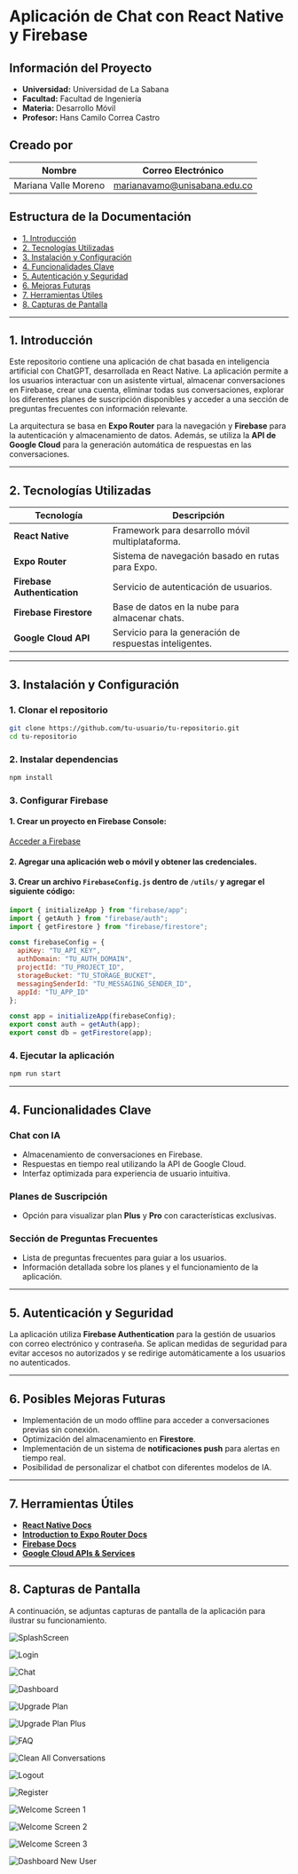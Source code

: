 # Aplicación de Chat con React Native y Firebase

## Información del Proyecto
- **Universidad:** Universidad de La Sabana  
- **Facultad:** Facultad de Ingeniería  
- **Materia:** Desarrollo Móvil  
- **Profesor:** Hans Camilo Correa Castro  

## Creado por
| Nombre | Correo Electrónico |
|--------|--------------------|
| Mariana Valle Moreno | marianavamo@unisabana.edu.co |

## Estructura de la Documentación
- [1. Introducción](#1-introducción)
- [2. Tecnologías Utilizadas](#2-tecnologías-utilizadas)
- [3. Instalación y Configuración](#3-instalación-y-configuración)
- [4. Funcionalidades Clave](#4-funcionalidades-clave)
- [5. Autenticación y Seguridad](#5-autenticación-y-seguridad)
- [6. Mejoras Futuras](#6-mejoras-futuras)
- [7. Herramientas Útiles](#7-herramientas-útiles)
- [8. Capturas de Pantalla](#8-capturas-de-pantalla)

---

## 1. Introducción
Este repositorio contiene una aplicación de chat basada en inteligencia artificial con ChatGPT, desarrollada en React Native. La aplicación permite a los usuarios interactuar con un asistente virtual, almacenar conversaciones en Firebase, crear una cuenta, eliminar todas sus conversaciones, explorar los diferentes planes de suscripción disponibles y acceder a una sección de preguntas frecuentes con información relevante.

La arquitectura se basa en **Expo Router** para la navegación y **Firebase** para la autenticación y almacenamiento de datos. Además, se utiliza la **API de Google Cloud** para la generación automática de respuestas en las conversaciones.

---

## 2. Tecnologías Utilizadas

| Tecnología             | Descripción                                       |
|-----------------------|-------------------------------------------------|
| **React Native**      | Framework para desarrollo móvil multiplataforma. |
| **Expo Router**       | Sistema de navegación basado en rutas para Expo. |
| **Firebase Authentication** | Servicio de autenticación de usuarios. |
| **Firebase Firestore** | Base de datos en la nube para almacenar chats. |
| **Google Cloud API**  | Servicio para la generación de respuestas inteligentes. |

---

## 3. Instalación y Configuración

### 1. Clonar el repositorio
```sh
git clone https://github.com/tu-usuario/tu-repositorio.git
cd tu-repositorio
```

### 2. Instalar dependencias
```sh
npm install
```

### 3. Configurar Firebase
#### 1. Crear un proyecto en Firebase Console:
[Acceder a Firebase]([https://firebase.google.com/?hl=es-419])

#### 2. Agregar una aplicación web o móvil y obtener las credenciales.

#### 3. Crear un archivo `FirebaseConfig.js` dentro de `/utils/` y agregar el siguiente código:
```js
import { initializeApp } from "firebase/app";
import { getAuth } from "firebase/auth";
import { getFirestore } from "firebase/firestore";

const firebaseConfig = {
  apiKey: "TU_API_KEY",
  authDomain: "TU_AUTH_DOMAIN",
  projectId: "TU_PROJECT_ID",
  storageBucket: "TU_STORAGE_BUCKET",
  messagingSenderId: "TU_MESSAGING_SENDER_ID",
  appId: "TU_APP_ID"
};

const app = initializeApp(firebaseConfig);
export const auth = getAuth(app);
export const db = getFirestore(app);
```

### 4. Ejecutar la aplicación
```sh
npm run start
```

---

## 4. Funcionalidades Clave

### Chat con IA
- Almacenamiento de conversaciones en Firebase.
- Respuestas en tiempo real utilizando la API de Google Cloud.
- Interfaz optimizada para experiencia de usuario intuitiva.

### Planes de Suscripción
- Opción para visualizar plan **Plus** y **Pro** con características exclusivas.

### Sección de Preguntas Frecuentes
- Lista de preguntas frecuentes para guiar a los usuarios.
- Información detallada sobre los planes y el funcionamiento de la aplicación.

---

## 5. Autenticación y Seguridad
La aplicación utiliza **Firebase Authentication** para la gestión de usuarios con correo electrónico y contraseña. Se aplican medidas de seguridad para evitar accesos no autorizados y se redirige automáticamente a los usuarios no autenticados.

---

## 6. Posibles Mejoras Futuras
- Implementación de un modo offline para acceder a conversaciones previas sin conexión.
- Optimización del almacenamiento en **Firestore**.
- Implementación de un sistema de **notificaciones push** para alertas en tiempo real.
- Posibilidad de personalizar el chatbot con diferentes modelos de IA.

---

## 7. Herramientas Útiles
- **[React Native Docs]([https://reactnative.dev/docs/environment-setup])**
- **[Introduction to Expo Router Docs]([https://docs.expo.dev/router/introduction/])**
- **[Firebase Docs]([https://firebase.google.com/docs?hl=es-419])**
- **[Google Cloud APIs & Services]([https://console.cloud.google.com/apis/dashboard?hl=es-419&project=dam-chatgpt-2025-7eba5])**

---

## 8. Capturas de Pantalla
A continuación, se adjuntas capturas de pantalla de la aplicación para ilustrar su funcionamiento.

![SplashScreen](splashscreen.png)

![Login](login.jpg)

![Chat](Chat.jpg)

![Dashboard](dashboard.jpg)

![Upgrade Plan](upgrade.jpg)

![Upgrade Plan Plus](upgrade2.jpg)

![FAQ](faq.png)

![Clean All Conversations](cleanConversations.jpg)

![Logout](logout.jpg)

![Register](register.jpg)

![Welcome Screen 1](welcome1.jpg)

![Welcome Screen 2](welcome2.jpg)

![Welcome Screen 3](welcome3.jpg)

![Dashboard New User](dashboardClean.jpg)
